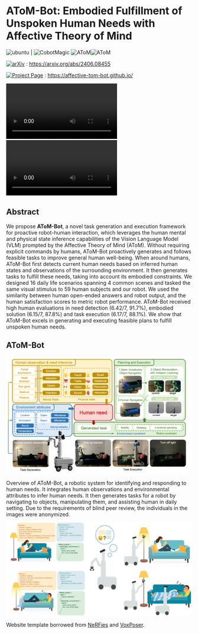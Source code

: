 # AToM-Bot: Embodied Fulfillment of Unspoken Human Needs with Affective Theory of Mind

![ubuntu](https://img.shields.io/badge/Device-Cobot%20S-blue.svg) | ![CobotMagic](https://img.shields.io/badge/Embodied%20Intelligence-orange.svg) ![AToM](https://img.shields.io/badge/VLM-orange.svg)![AToM](https://img.shields.io/badge/AToM-orange.svg)



[![arXiv](https://img.shields.io/badge/arXiv-181717?logo=arXiv&logoColor=white)](https://arxiv.org/abs/2406.08455) : https://arxiv.org/abs/2406.08455

[![Project Page](https://img.shields.io/badge/Project_Page-181717?logo=GitHub&logoColor=white)](https://affective-tom-bot.github.io/) : https://affective-tom-bot.github.io/


![](./assets/0.mp4)
<video>   
  <source src="assets\0.mp4" type="video/mp4">
</video>

## Abstract

We propose **AToM-Bot**, a novel task generation and execution framework for proactive robot-human interaction, which leverages the human mental and physical state inference capabilities of the Vision Language Model (VLM) prompted by the Affective Theory of Mind (AToM). Without requiring explicit commands by humans, AToM-Bot proactively generates and follows feasible tasks to improve general human well-being. When around humans, AToM-Bot first detects current human needs based on inferred human states and observations of the surrounding environment. It then generates tasks to fulfill these needs, taking into account its embodied constraints. We designed 16 daily life scenarios spanning 4 common scenes and tasked the same visual stimulus to 59 human subjects and our robot. We used the similarity between human open-ended answers and robot output, and the human satisfaction scores to metric robot performance. AToM-Bot received high human evaluations in need detection (6.42/7, 91.7%), embodied solution (6.15/7, 87.8%) and task execution (6.17/7, 88.1%). We show that AToM-Bot excels in generating and executing feasible plans to fulfill unspoken human needs.

## AToM-Bot

![](assets\fig2.png)

Overview of AToM-Bot, a robotic system for identifying and responding to human needs. It integrates human observations and environmental attributes to infer human needs. It then generates tasks for a robot by navigating to objects, manipulating them, and assisting human in daily setting. Due to the requirements of blind peer review, the individuals in the images were anonymized.

![](assets\fig1.png)

Website template borrowed from [NeRFies](https://github.com/nerfies/nerfies.github.io) and [VoxPoser](https://voxposer.github.io/).
